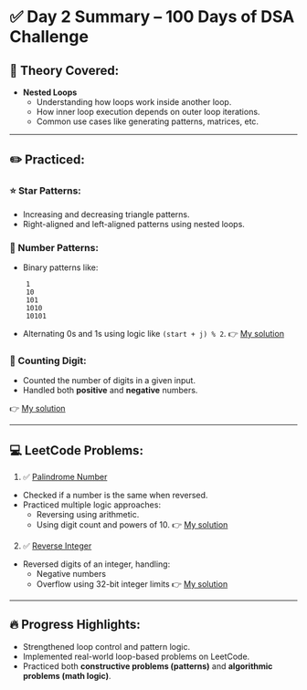 # ✅ Day 2 Summary – 100 Days of DSA Challenge

## 📘 Theory Covered:
- **Nested Loops**
  - Understanding how loops work inside another loop.
  - How inner loop execution depends on outer loop iterations.
  - Common use cases like generating patterns, matrices, etc.

---

## ✏️ Practiced:

### ⭐ Star Patterns:
- Increasing and decreasing triangle patterns.
- Right-aligned and left-aligned patterns using nested loops.

### 🔢 Number Patterns:
- Binary patterns like:
```
    1
    10
    101
    1010
    10101
```

- Alternating 0s and 1s using logic like `(start + j) % 2`.
👉 [My solution](./p_starPatterns.js)

### 🧮 Counting Digit:
- Counted the number of digits in a given input.
- Handled both **positive** and **negative** numbers.

👉 [My solution](./p2_countDigit.js)

---

## 💻 LeetCode Problems:

1. ✅ [Palindrome Number](https://leetcode.com/problems/palindrome-number/description/)
 - Checked if a number is the same when reversed.
 - Practiced multiple logic approaches:
   - Reversing using arithmetic.
   - Using digit count and powers of 10.
👉 [My solution](./p3_isPalindrome.js)


2. ✅ [Reverse Integer](https://leetcode.com/problems/reverse-integer/description/)
 - Reversed digits of an integer, handling:
   - Negative numbers
   - Overflow using 32-bit integer limits
👉 [My solution](./p4_reverseInteger.js)

---

## 🔥 Progress Highlights:
- Strengthened loop control and pattern logic.
- Implemented real-world loop-based problems on LeetCode.
- Practiced both **constructive problems (patterns)** and **algorithmic problems (math logic)**.

